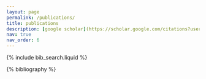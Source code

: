 ```yaml
---
layout: page
permalink: /publications/
title: publications
description: [google scholar](https://scholar.google.com/citations?user=e3M5dOEAAAAJ),
nav: true
nav_order: 6
---
```


<!-- _pages/publications.md -->

<!-- Bibsearch Feature -->

{% include bib_search.liquid %}

<div class="publications">

{% bibliography %}

</div>

